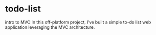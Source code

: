 # todo-list
intro to MVC
In this off-platform project, I've built a simple to-do list web application leveraging the MVC architecture. 
